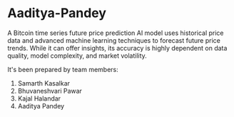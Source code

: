 # Aaditya-Pandey

A Bitcoin time series future price prediction AI model uses historical price data and advanced machine learning techniques to forecast future price trends. While it can offer insights, its accuracy is highly dependent on data quality, model complexity, and market volatility.

It's been prepared by team members:
  1) Samarth Kasalkar
  2) Bhuvaneshvari Pawar
  3) Kajal Halandar
  4) Aaditya Pandey
